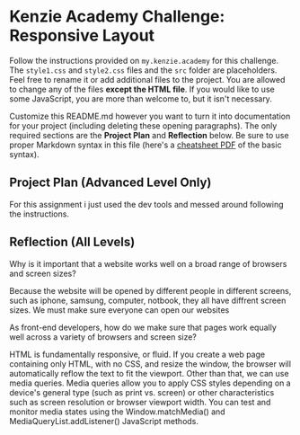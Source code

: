 # Kenzie Academy Challenge: Responsive Layout

Follow the instructions provided on `my.kenzie.academy` for this challenge. The `style1.css` and `style2.css` files and the `src` folder are placeholders. Feel free to rename it or add additional files to the project. You are allowed to change any of the files **except the HTML file**. If you would like to use some JavaScript, you are more than welcome to, but it isn't necessary.

Customize this README.md however you want to turn it into documentation for your project (including deleting these opening paragraphs). The only required sections are the **Project Plan** and **Reflection** below. Be sure to use proper Markdown syntax in this file (here's a [cheatsheet PDF](https://guides.github.com/pdfs/markdown-cheatsheet-online.pdf) of the basic syntax).

## Project Plan (Advanced Level Only)

For this assignment i just used the dev tools and messed around following the instructions.
## Reflection (All Levels)

Why is it important that a website works well on a broad range of browsers and screen sizes?

Because the website will be opened by different people in different screens, such as iphone, samsung, computer, notbook, they all have diffrent screen sizes. We must make sure everyone can open our websites

 
As front-end developers, how do we make sure that pages work equally well across a variety of browsers and screen size?

HTML is fundamentally responsive, or fluid. If you create a web page containing only HTML, with no CSS, and resize the window, the browser will automatically reflow the text to fit the viewport. Other than that, we can use media queries. Media queries allow you to apply CSS styles depending on a device's general type (such as print vs. screen) or other characteristics such as screen resolution or browser viewport width. You can test and monitor media states using the Window.matchMedia() and MediaQueryList.addListener() JavaScript methods.